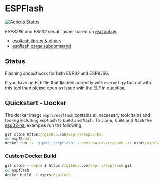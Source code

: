 # ESPFlash
[![Actions Status](https://github.com/esp-rs/espflash/workflows/CI/badge.svg)](https://github.com/marcelbuesing/espflash/actions?query=workflow%3A"CI")

_ESP8266_ and _ESP32_ serial flasher based on [esptool.py](https://github.com/espressif/esptool).

* [espflash library & binary](https://github.com/icewind1991/espflash/tree/master/espflash)
* [espflash cargo subcommand](https://github.com/icewind1991/espflash/tree/master/cargo-espflash)

## Status

Flashing _should_ work for both ESP32 and ESP8266.

If you have an ELF file that flashes correctly with `esptool.py` but not with this tool then please open an issue with the ELF in question.

## Quickstart - Docker

The docker image `esprs/espflash` contains all necessary toolchains and tooling including espflash to build and flash.
To clone, build and flash the [esp32-hal](https://github.com/esp-rs/esp32-hal) examples run the following:

```cmd
git clone https://github.com/esp-rs/esp32-hal
cd esp32-hal
docker run -v "$(pwd):/espflash" --device=/dev/ttyUSB0 -ti esprs/espflash --release --tool=cargo --example=blinky /dev/ttyUSB0
```

### Custom Docker Build

```cmd
git clone --depth 1 https://github.com/esp-rs/espflash.git
cd espflash
docker build -t esprs/espflash .
```
